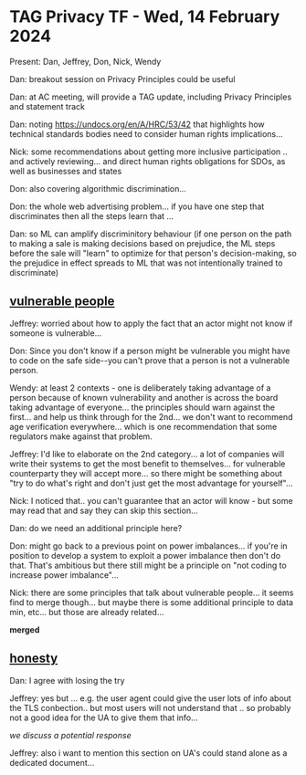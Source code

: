 # TAG Privacy TF - Wed, 14 February 2024

Present: Dan, Jeffrey, Don, Nick, Wendy

Dan: breakout session on Privacy Principles could be useful

Dan: at AC meeting, will provide a TAG update, including Privacy Principles and statement track

Dan: noting https://undocs.org/en/A/HRC/53/42 that highlights how technical standards bodies need to consider human rights implications...

Nick: some recommendations about getting more inclusive participation .. and actively reviewing... and direct human rights obligations for SDOs, as well as businesses and states

Don: also covering algorithmic discrimination...

Don: the whole web advertising problem... if you have one step that discriminates then all the steps learn that ... 

Dan: so ML can amplify discriminitory behaviour (if one person on the path to making a sale is making decisions based on prejudice, the ML steps before the sale will "learn" to optimize for that person's decision-making, so the prejudice in effect spreads to ML that was not intentionally trained to discriminate)

## [vulnerable people](https://github.com/w3ctag/privacy-principles/pull/402/files)

Jeffrey: worried about how to apply the fact that an actor might not know if someone is vulnerable... 

Don: Since you don't know if a person might be vulnerable you might have to code on the safe side--you can't prove that a person is not a vulnerable person. 

Wendy: at least 2 contexts - one is deliberately taking advantage of a person because of known vulnerability and another is across the board taking advantage of everyone... the principles should warn against the first... and help us think through for the 2nd... we don't want to recommend age verification everywhere... which is one recommendation that some regulators make against that problem.

Jeffrey: I'd like to elaborate on the 2nd category... a lot of companies will write their systems to get the most benefit to themselves... for vulnerable counterparty they will accept more... so there might be something about "try to do what's right and don't just get the most advantage for yourself"...

Nick: I noticed that.. you can't guarantee that an actor will know - but some may read that and say they can skip this section...

Dan: do we need an additional principle here?

Don: might go back to a previous point on power imbalances... if you're in position to develop a system to exploit a power imbalance then don't do that.  That's ambitious but there still might be a principle on "not coding to increase power imbalance"...

Nick: there are some principles that talk about vulnerable people... it seems find to merge though... but maybe there is some additional principle to data min, etc... but those are already related...

**merged**

## [honesty](https://github.com/w3ctag/privacy-principles/issues/401)

Dan: I agree with losing the try

Jeffrey: yes but ... e.g. the user agent could give the user lots of info about the TLS conbection.. but most users will not understand that .. so probably not a good idea for the UA to give them that info...

*we discuss a potential response*

Jeffrey: also i want to mention this section on UA's could stand alone as a dedicated document...
